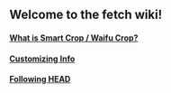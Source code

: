 ## Welcome to the fetch wiki!

#### [What is Smart Crop / Waifu Crop?](https://github.com/dylanaraps/fetch/wiki/What-is-Smart-Crop-%5C--Waifu-Crop%3F)

#### [Customizing Info](https://github.com/dylanaraps/fetch/wiki/Customizing-Info)

#### [Following HEAD](https://github.com/dylanaraps/fetch/wiki/Following-HEAD)